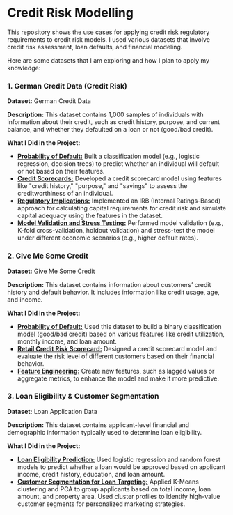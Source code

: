 # Credit Risk Modelling

This repository shows the use cases for applying credit risk regulatory requirements to credit risk models. I used various datasets that involve credit risk assessment, loan defaults, and financial modeling. 

Here are some datasets that I am exploring and how I plan to apply my knowledge:

### 1. German Credit Data (Credit Risk)

**Dataset:** German Credit Data

**Description:** This dataset contains 1,000 samples of individuals with information about their credit, such as credit history, purpose, and current balance, and whether they defaulted on a loan or not (good/bad credit).

**What I Did in the Project:**

- **[Probability of Default:](https://github.com/MiltonGreat/Probability-of-Default.git)** Built a classification model (e.g., logistic regression, decision trees) to predict whether an individual will default or not based on their features.
- **[Credit Scorecards:](https://github.com/MiltonGreat/Credit-Scorecard-Model.git)** Developed a credit scorecard model using features like "credit history," "purpose," and "savings" to assess the creditworthiness of an individual.
- **[Regulatory Implications:](https://github.com/MiltonGreat/Regulatory-Implications.git)** Implemented an IRB (Internal Ratings-Based) approach for calculating capital requirements for credit risk and simulate capital adequacy using the features in the dataset.
- **[Model Validation and Stress Testing:](https://github.com/MiltonGreat/Model-Validation-and-Stress-Testing.git)** Performed model validation (e.g., K-fold cross-validation, holdout validation) and stress-test the model under different economic scenarios (e.g., higher default rates).

### 2. Give Me Some Credit

**Dataset:** Give Me Some Credit

**Description:** This dataset contains information about customers’ credit history and default behavior. It includes information like credit usage, age, and income.

**What I Did in the Project:**

- **[Probability of Default:](https://github.com/MiltonGreat/Give-Me-Some-Credit-Probability-of-Default.git)** Used this dataset to build a binary classification model (good/bad credit) based on various features like credit utilization, monthly income, and loan amount.
- **[Retail Credit Risk Scorecard:](https://github.com/MiltonGreat/Retail-Credit-Risk-Scorecard.git)** Designed a credit scorecard model and evaluate the risk level of different customers based on their financial behavior.
- **[Feature Engineering:](https://github.com/MiltonGreat/Give-Me-Some-Credit-Feature-Engineering.git)** Create new features, such as lagged values or aggregate metrics, to enhance the model and make it more predictive.

### 3. Loan Eligibility & Customer Segmentation

**Dataset:** Loan Application Data

**Description:** This dataset contains applicant-level financial and demographic information typically used to determine loan eligibility.

**What I Did in the Project:**

- **[Loan Eligibility Prediction:](https://github.com/MiltonGreat/Loan-Eligibility-Prediction.git)** Used logistic regression and random forest models to predict whether a loan would be approved based on applicant income, credit history, education, and loan amount.
- **[Customer Segmentation for Loan Targeting:](https://github.com/MiltonGreat/Customer-Segmentation-for-Loan-Targeting.git)** Applied K-Means clustering and PCA to group applicants based on total income, loan amount, and property area. Used cluster profiles to identify high-value customer segments for personalized marketing strategies.
